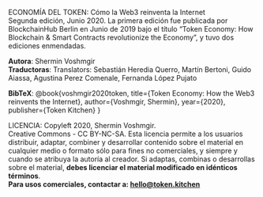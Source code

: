ECONOMÍA DEL TOKEN: Cómo la Web3 reinventa la Internet<br>
Segunda edición, Junio 2020. La primera edición fue publicada por BlockchainHub Berlin en Junio de 2019 bajo el título “Token Economy: How Blockchain & Smart Contracts revolutionize the Economy”, y tuvo dos ediciones enmendadas. <br>


**Autora**: Shermin Voshmgir<br>
**Traductoras**: Translators: Sebastián Heredia Querro, Martín Bertoni, Guido Aiassa, Agustina Perez Comenale, Fernanda López Pujato<br>

**BibTeX**:
@book{voshmgir2020token,
  title={Token Economy: How the Web3 reinvents the Internet},
  author={Voshmgir, Shermin},
  year={2020},
  publisher={Token Kitchen}
}<br>



LICENCIA: Copyleft 2020, Shermin Voshmgir.<br> 
Creative Commons - CC BY-NC-SA. Esta licencia permite a los usuarios distribuir, adaptar, combiner y desarrollar contenido sobre el material en cualquier medio o formato sólo para fines no comerciales, y siempre y cuando se atribuya la autoría al creador. Si adaptas, combinas o desarrollas sobre el material, **debes licenciar el material modificado en idénticos términos**. <br>
**Para usos comerciales, contactar a: hello@token.kitchen**